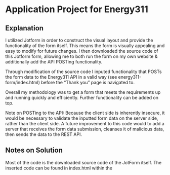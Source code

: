 # Application Project for Energy311

## Explanation

I utilized Jotform in order to construct the visual layout and provide the functionality of the form itself. This means the form is visually appealing and easy to modify for future changes. I then downloaded the source code of this Jotform form, allowing me to both run the form on my own website & additionally add the API POSTing functionality.

Through modification of the source code I inputed functionality that POSTs the form data to the Energy311 API in a valid way (see energy311-form/index.html) before the “Thank you” page is navigated to.

Overall my methodology was to get a form that meets the requirements up and running quickly and efficiently. Further functionality can be added on top.

Note on POSTing to the API: Because the client side is inherently insecure, it would be necessary to validate the inputted form data on the server side, rather than the client side. A future improvement to this code would to add a server that receives the form data submission, cleanses it of malicious data, then sends the data to the REST API.

## Notes on Solution
Most of the code is the downloaded source code of the JotForm itself. The inserted code can be found in index.html within the <script> tag with comment "Added Code".


## Project Specification (For Reference)

Role Description
Energy311 is a software billing service that helps property owners sell solar power to tenants at local utility rates. We use Google cloud and 3rd party metering and utility rate schedules to capture energy usage data in 15m intervals and recreate the utility bill with "to the penny" accuracy. You will be using web standards to consume and create REST services, manipulate JSON documents, crunch data, create property owner and tenant dashboards, etc.

Energy311 has offices in San Diego, CA, and Kona, HI.

You can learn more about Energy311 at our website: energy311.com

Project:
To apply for this position, please submit your answer to the following challenge:

1. Create a webform, similar to this one:

https://docs.google.com/forms/d/e/1FAIpQLSfTcg71fVZA3eMxJC5D90IxPn3TYTNgrc6wCdFOWRUiVQbStg/viewform?usp=sf_link

The current onboarding webform above asks a lot of questions. Maybe just limit questions to:

business name
business address
business zip
phone
email

2. then call this api:

https://documenter.getpostman.com/view/7686659/2s93m4Yi2k

to create a "building" record.

Note: the API does not currently validate POSTed json data. Please be sure to follow the API and POST a valid, correct JSON document.

3. You may use typeform.com, jotform.com or create your own HTML forms.

Please submit solution to jobs@energy311.com
